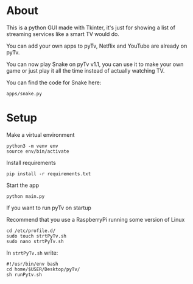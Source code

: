 # About
This is a python GUI made with Tkinter, it's just for showing a list of streaming services like a smart TV would do.

You can add your own apps to pyTv, Netflix and YouTube are already on pyTv.

You can now play Snake on pyTv v1.1, you can use it to make your own game or just play it all the time instead of actually 
watching TV.

You can find the code for Snake here:
```shell script
apps/snake.py
```

#
# Setup 

Make a virtual environment
```shell script
python3 -m venv env
source env/bin/activate
```

Install requirements
```shell script
pip install -r requirements.txt
```

Start the app
```shell script
python main.py
```

If you want to run pyTv on startup

Recommend that you use a RaspberryPi running some version of Linux 
```shell script
cd /etc/profile.d/
sudo touch strtPyTv.sh
sudo nano strtPyTv.sh
```

In ``strtPyTv.sh`` write:
```shell script
#!/usr/bin/env bash
cd home/$USER/Desktop/pyTv/
sh runPytv.sh
```
